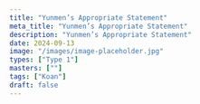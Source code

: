 ```yaml
---
title: "Yunmen’s Appropriate Statement"
meta_title: "Yunmen’s Appropriate Statement"
description: "Yunmen’s Appropriate Statement"
date: 2024-09-13
image: "/images/image-placeholder.jpg"
types: ["Type 1"]
masters: [""]
tags: ["Koan"]
draft: false
---
```


